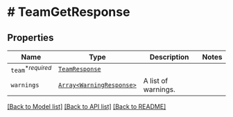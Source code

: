 # # TeamGetResponse



## Properties

Name | Type | Description | Notes
------------ | ------------- | ------------- | -------------
| `team`<sup>*_required_</sup> | [```TeamResponse```](TeamResponse.md) |    |  |
| `warnings` | [```Array<WarningResponse>```](WarningResponse.md) |  A list of warnings.  |  |

[[Back to Model list]](../../README.md#models) [[Back to API list]](../../README.md#endpoints) [[Back to README]](../../README.md)
